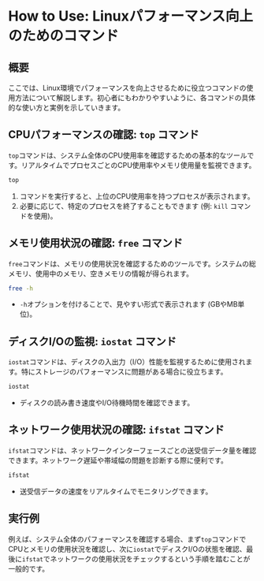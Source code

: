 
# How to Use: Linuxパフォーマンス向上のためのコマンド

## 概要

ここでは、Linux環境でパフォーマンスを向上させるために役立つコマンドの使用方法について解説します。初心者にもわかりやすいように、各コマンドの具体的な使い方と実例を示していきます。

## CPUパフォーマンスの確認: `top` コマンド

`top`コマンドは、システム全体のCPU使用率を確認するための基本的なツールです。リアルタイムでプロセスごとのCPU使用率やメモリ使用量を監視できます。

```bash
top
```

1. コマンドを実行すると、上位のCPU使用率を持つプロセスが表示されます。
2. 必要に応じて、特定のプロセスを終了することもできます (例: `kill` コマンドを使用)。

## メモリ使用状況の確認: `free` コマンド

`free`コマンドは、メモリの使用状況を確認するためのツールです。システムの総メモリ、使用中のメモリ、空きメモリの情報が得られます。

```bash
free -h
```

- `-h`オプションを付けることで、見やすい形式で表示されます (GBやMB単位)。

## ディスクI/Oの監視: `iostat` コマンド

`iostat`コマンドは、ディスクの入出力（I/O）性能を監視するために使用されます。特にストレージのパフォーマンスに問題がある場合に役立ちます。

```bash
iostat
```

- ディスクの読み書き速度やI/O待機時間を確認できます。

## ネットワーク使用状況の確認: `ifstat` コマンド

`ifstat`コマンドは、ネットワークインターフェースごとの送受信データ量を確認できます。ネットワーク遅延や帯域幅の問題を診断する際に便利です。

```bash
ifstat
```

- 送受信データの速度をリアルタイムでモニタリングできます。

## 実行例

例えば、システム全体のパフォーマンスを確認する場合、まず`top`コマンドでCPUとメモリの使用状況を確認し、次に`iostat`でディスクI/Oの状態を確認、最後に`ifstat`でネットワークの使用状況をチェックするという手順を踏むことが一般的です。

